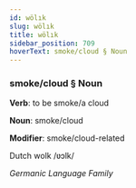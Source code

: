 ```yaml
---
id: wölık
slug: wölık
title: wölık
sidebar_position: 709
hoverText: smoke/cloud § Noun
---
```


### smoke/cloud § Noun

**Verb**: to be smoke/a cloud

**Noun**: smoke/cloud

**Modifier**: smoke/cloud-related

Dutch wolk /ʋɔlk/

*Germanic Language Family*